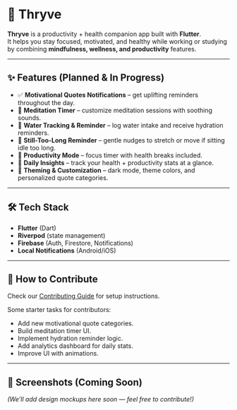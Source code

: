 # 🌱 Thryve  

**Thryve** is a productivity + health companion app built with **Flutter**.  
It helps you stay focused, motivated, and healthy while working or studying by combining **mindfulness, wellness, and productivity** features.  

---

## ✨ Features (Planned & In Progress)

- ✅ **Motivational Quotes Notifications** – get uplifting reminders throughout the day.  
- 🚧 **Meditation Timer** – customize meditation sessions with soothing sounds.  
- 🚧 **Water Tracking & Reminder** – log water intake and receive hydration reminders.  
- 🚧 **Still-Too-Long Reminder** – gentle nudges to stretch or move if sitting idle too long.  
- 🚧 **Productivity Mode** – focus timer with health breaks included.  
- 🚧 **Daily Insights** – track your health + productivity stats at a glance.  
- 🚧 **Theming & Customization** – dark mode, theme colors, and personalized quote categories.  

---

## 🛠 Tech Stack  

- **Flutter** (Dart)  
- **Riverpod** (state management)  
- **Firebase** (Auth, Firestore, Notifications)  
- **Local Notifications** (Android/iOS)  

---

## 🤝 How to Contribute  

Check our [Contributing Guide](CONTRIBUTING.md) for setup instructions.  

Some starter tasks for contributors:  
- Add new motivational quote categories.  
- Build meditation timer UI.  
- Implement hydration reminder logic.  
- Add analytics dashboard for daily stats.  
- Improve UI with animations.  

---

## 📸 Screenshots (Coming Soon)  
*(We’ll add design mockups here soon — feel free to contribute!)*
